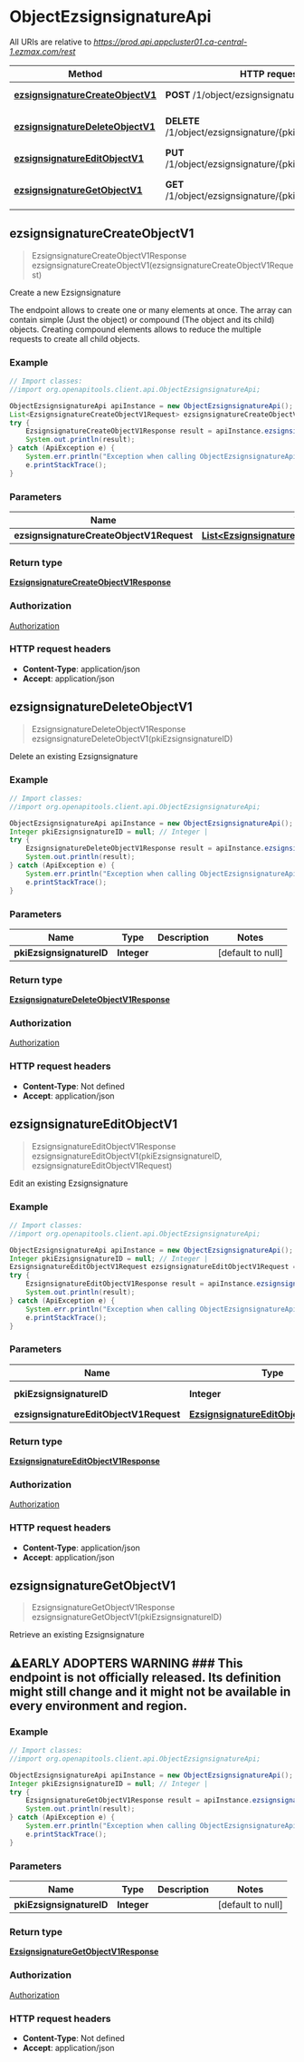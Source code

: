 # ObjectEzsignsignatureApi

All URIs are relative to *https://prod.api.appcluster01.ca-central-1.ezmax.com/rest*

Method | HTTP request | Description
------------- | ------------- | -------------
[**ezsignsignatureCreateObjectV1**](ObjectEzsignsignatureApi.md#ezsignsignatureCreateObjectV1) | **POST** /1/object/ezsignsignature | Create a new Ezsignsignature
[**ezsignsignatureDeleteObjectV1**](ObjectEzsignsignatureApi.md#ezsignsignatureDeleteObjectV1) | **DELETE** /1/object/ezsignsignature/{pkiEzsignsignatureID} | Delete an existing Ezsignsignature
[**ezsignsignatureEditObjectV1**](ObjectEzsignsignatureApi.md#ezsignsignatureEditObjectV1) | **PUT** /1/object/ezsignsignature/{pkiEzsignsignatureID} | Edit an existing Ezsignsignature
[**ezsignsignatureGetObjectV1**](ObjectEzsignsignatureApi.md#ezsignsignatureGetObjectV1) | **GET** /1/object/ezsignsignature/{pkiEzsignsignatureID} | Retrieve an existing Ezsignsignature



## ezsignsignatureCreateObjectV1

> EzsignsignatureCreateObjectV1Response ezsignsignatureCreateObjectV1(ezsignsignatureCreateObjectV1Request)

Create a new Ezsignsignature

The endpoint allows to create one or many elements at once.  The array can contain simple (Just the object) or compound (The object and its child) objects.  Creating compound elements allows to reduce the multiple requests to create all child objects.

### Example

```java
// Import classes:
//import org.openapitools.client.api.ObjectEzsignsignatureApi;

ObjectEzsignsignatureApi apiInstance = new ObjectEzsignsignatureApi();
List<EzsignsignatureCreateObjectV1Request> ezsignsignatureCreateObjectV1Request = Arrays.asList(new EzsignsignatureCreateObjectV1Request()); // List<EzsignsignatureCreateObjectV1Request> | 
try {
    EzsignsignatureCreateObjectV1Response result = apiInstance.ezsignsignatureCreateObjectV1(ezsignsignatureCreateObjectV1Request);
    System.out.println(result);
} catch (ApiException e) {
    System.err.println("Exception when calling ObjectEzsignsignatureApi#ezsignsignatureCreateObjectV1");
    e.printStackTrace();
}
```

### Parameters


Name | Type | Description  | Notes
------------- | ------------- | ------------- | -------------
 **ezsignsignatureCreateObjectV1Request** | [**List&lt;EzsignsignatureCreateObjectV1Request&gt;**](EzsignsignatureCreateObjectV1Request.md)|  |

### Return type

[**EzsignsignatureCreateObjectV1Response**](EzsignsignatureCreateObjectV1Response.md)

### Authorization

[Authorization](../README.md#Authorization)

### HTTP request headers

- **Content-Type**: application/json
- **Accept**: application/json


## ezsignsignatureDeleteObjectV1

> EzsignsignatureDeleteObjectV1Response ezsignsignatureDeleteObjectV1(pkiEzsignsignatureID)

Delete an existing Ezsignsignature



### Example

```java
// Import classes:
//import org.openapitools.client.api.ObjectEzsignsignatureApi;

ObjectEzsignsignatureApi apiInstance = new ObjectEzsignsignatureApi();
Integer pkiEzsignsignatureID = null; // Integer | 
try {
    EzsignsignatureDeleteObjectV1Response result = apiInstance.ezsignsignatureDeleteObjectV1(pkiEzsignsignatureID);
    System.out.println(result);
} catch (ApiException e) {
    System.err.println("Exception when calling ObjectEzsignsignatureApi#ezsignsignatureDeleteObjectV1");
    e.printStackTrace();
}
```

### Parameters


Name | Type | Description  | Notes
------------- | ------------- | ------------- | -------------
 **pkiEzsignsignatureID** | **Integer**|  | [default to null]

### Return type

[**EzsignsignatureDeleteObjectV1Response**](EzsignsignatureDeleteObjectV1Response.md)

### Authorization

[Authorization](../README.md#Authorization)

### HTTP request headers

- **Content-Type**: Not defined
- **Accept**: application/json


## ezsignsignatureEditObjectV1

> EzsignsignatureEditObjectV1Response ezsignsignatureEditObjectV1(pkiEzsignsignatureID, ezsignsignatureEditObjectV1Request)

Edit an existing Ezsignsignature



### Example

```java
// Import classes:
//import org.openapitools.client.api.ObjectEzsignsignatureApi;

ObjectEzsignsignatureApi apiInstance = new ObjectEzsignsignatureApi();
Integer pkiEzsignsignatureID = null; // Integer | 
EzsignsignatureEditObjectV1Request ezsignsignatureEditObjectV1Request = new EzsignsignatureEditObjectV1Request(); // EzsignsignatureEditObjectV1Request | 
try {
    EzsignsignatureEditObjectV1Response result = apiInstance.ezsignsignatureEditObjectV1(pkiEzsignsignatureID, ezsignsignatureEditObjectV1Request);
    System.out.println(result);
} catch (ApiException e) {
    System.err.println("Exception when calling ObjectEzsignsignatureApi#ezsignsignatureEditObjectV1");
    e.printStackTrace();
}
```

### Parameters


Name | Type | Description  | Notes
------------- | ------------- | ------------- | -------------
 **pkiEzsignsignatureID** | **Integer**|  | [default to null]
 **ezsignsignatureEditObjectV1Request** | [**EzsignsignatureEditObjectV1Request**](EzsignsignatureEditObjectV1Request.md)|  |

### Return type

[**EzsignsignatureEditObjectV1Response**](EzsignsignatureEditObjectV1Response.md)

### Authorization

[Authorization](../README.md#Authorization)

### HTTP request headers

- **Content-Type**: application/json
- **Accept**: application/json


## ezsignsignatureGetObjectV1

> EzsignsignatureGetObjectV1Response ezsignsignatureGetObjectV1(pkiEzsignsignatureID)

Retrieve an existing Ezsignsignature

## ⚠️EARLY ADOPTERS WARNING  ### This endpoint is not officially released. Its definition might still change and it might not be available in every environment and region.

### Example

```java
// Import classes:
//import org.openapitools.client.api.ObjectEzsignsignatureApi;

ObjectEzsignsignatureApi apiInstance = new ObjectEzsignsignatureApi();
Integer pkiEzsignsignatureID = null; // Integer | 
try {
    EzsignsignatureGetObjectV1Response result = apiInstance.ezsignsignatureGetObjectV1(pkiEzsignsignatureID);
    System.out.println(result);
} catch (ApiException e) {
    System.err.println("Exception when calling ObjectEzsignsignatureApi#ezsignsignatureGetObjectV1");
    e.printStackTrace();
}
```

### Parameters


Name | Type | Description  | Notes
------------- | ------------- | ------------- | -------------
 **pkiEzsignsignatureID** | **Integer**|  | [default to null]

### Return type

[**EzsignsignatureGetObjectV1Response**](EzsignsignatureGetObjectV1Response.md)

### Authorization

[Authorization](../README.md#Authorization)

### HTTP request headers

- **Content-Type**: Not defined
- **Accept**: application/json


